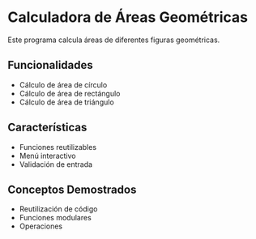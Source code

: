 # Calculadora de Áreas Geométricas

Este programa calcula áreas de diferentes figuras geométricas.

## Funcionalidades

- Cálculo de área de círculo
- Cálculo de área de rectángulo
- Cálculo de área de triángulo

## Características

- Funciones reutilizables
- Menú interactivo
- Validación de entrada

## Conceptos Demostrados

- Reutilización de código
- Funciones modulares
- Operaciones
